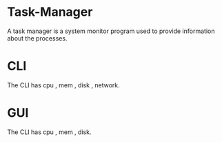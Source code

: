 # Task-Manager
A task manager is a system monitor program used to provide information about the processes.

# CLI
The CLI has cpu , mem , disk , network.

# GUI
The CLI has cpu , mem , disk.
